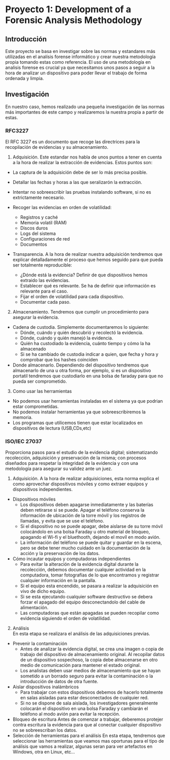 # Proyecto 1: Development of a Forensic Analysis Methodology

## Introducción

Este proyecto se basa en investigar sobre las normas y estandares más utilizadas en el analísis forense informático y crear nuestra metodología propia tomando estas como referencia.
El uso de una metodología en analisis forense es crucial ya que necesitamos unos pasos a seguir a la hora de analizar un dispositivo para poder llevar el trabajo de forma ordenada y limpia.


## Investigación
En nuestro caso, hemos realizado una pequeña investigación de las normas más importantes de este campo y realizaremos la nuestra propia a partir de estas.
### RFC3227
El RFC 3227 es un documento que recoge las directrices para la recopilación de evidencias y su almacenamiento.
1. Adquisición. Este estandar nos habla de unos puntos a tener en cuenta a la hora de realizar la extracción de evidencias. Estos puntos son:
  * La captura de la adquisición debe de ser lo más precisa posible.
  * Detallar las fechas y horas a las que seralizarón la extracción.
  * Intentar no sobreescribir las pruebas instalando software, si no es extrictamente necesario.
  * Recoger las evidencias en orden de volatilidad:
    - Registros y caché
    - Memoria volatil (RAM)
    - Discos duros
    - Logs del sistema
    - Configuraciones de red
    - Documentos
    
  * Transparencia. A la hora de realizar nuestra adquisición tendremos que explicar detalladamente el proceso que hemos seguido para que pueda ser totalmente reproducible:
    - ¿Dónde está la evidencia? Definir de que dispositivos hemos extraido las evidencias.
    - Establecer qué es relevante. Se ha de definir que información es relevante para el caso.
    - Fijar el orden de volatilidad para cada dispositivo.
    - Documentar cada paso.

2. Almacenamiento. Tendremos que cumplir un procedimiento para asegurar la evidencia.
  * Cadena de custodia. Simplemente documentaremos lo siguiente:
    - Dónde, cuándo y quién descubrió y recolectó la evidencia.
    - Dónde, cuándo y quién manejó la evidencia.
    - Quién ha custodiado la evidencia, cuánto tiempo y cómo la ha almacenado
    - Si se ha cambiado de custodia indicar a quien, que fecha y hora y comprobar que los hashes coinciden
  * Donde almacenarlo. Dependiendo del dispositivo tendremos que almacenarlo de una u otra forma, por ejemplo, si es un dispositivo portatil tendremos que custodiarlo en una bolsa de faraday para que no pueda ser comprometido.
3. Como usar las herramientas
  * No podemos usar herramientas instaladas en el sistema ya que podrian estar comprometidas.
  * No podemos instalar herramientas ya que sobreescribiremos la memoria.
  * Los programas que utilicemos tienen que estar localizados en dispositivos de lectura (USB,CDs,etc)
    
### ISO/IEC 27037
Proporciona pasos para el estudio de la evidencia digital; sistematizando recolección, adquisición y preservación de la misma; con procesos diseñados para respetar la integridad de la evidencia y con una metodología para asegurar su validez ante un juez.

1. Adquisición. A la hora de realizar adquisiciones, esta norma explica el como aprovechar dispositivos móviles y como extraer equipos y dispositivos independientes.
  * Dispositivos móviles
     - Los dispositivos deben apagarse inmediatamente y las baterías deben retirarse si se puede. Apagar el teléfono conserva la información de ubicación de la torre móvil y los registros de llamadas, y evita que se use el teléfono.
    - Si el dispositivo no se puede apagar, debe aislarse de su torre móvil colocándolo en una bolsa Faraday u otro material de bloqueo, apagando el Wi-fi y el bluethooth, dejando el movíl en modo avión.
    - La información del teléfono se puede quitar y guardar en la escena, pero se debe tener mucho cuidado en la documentación de la acción y la preservación de los datos.
  * Cómo incautar equipos y computadoras independientes
    - Para evitar la alteración de la evidencia digital durante la recolección, debemos documentar cualquier actividad en la computadora, tomar fotografías de lo que encontramos y registrar cualquier información en la pantalla.
    - Si el equipo esta encendido, se pasara a realizar la adquisición en vivo de dicho equipo.
    - Si se esta ejecutando cualquier software destructivo se debera forzar el apagado del equipo desconectandolo del cable de alimentación.
    - Las computadoras que están apagadas se pueden recopilar como evidencia siguiendo el orden de volatilidad.
2. Análisis  
En esta etapa se realizara el análisis de las adquisiciones previas.
  * Prevenir la contaminación
    - Antes de analizar la evidencia digital, se crea una imagen o copia de trabajo del dispositivo de almacenamiento original. Al recopilar datos de un dispositivo sospechoso, la copia debe almacenarse en otro medio de comunicación para mantener el estado original.
    - Los analistas deben usar medios de almacenamiento que se hayan sometido a un borrado seguro para evitar la contaminación o la introducción de datos de otra fuente.
  * Aislar dispositivos inalámbricos
    - Para trabajar con estos dispositivos debemos de hacerlo totalmente en salas aisladas para estar desconectados de cualquier red.
    - Si no se dispone de sala aislada, los investigadores generalmente colocarán el dispositivo en una bolsa Faraday y cambiarán el teléfono al modo avión para evitar la recepción.
  * Bloqueo de escritura
    Antes de comenzar a trabajar, deberemos protejer contra escritura la evidencia para que al conectar cualquier dispositivo no se sobreescriban los datos.
  * Selección de herramientas para el análisis
    En esta etapa, tendremos que seleccionar las herramientas que veamos mas oportunas para el tipo de análisis que vamos a realizar, algunas seran para ver artefactos en Windows, otra en Linux, etc...
